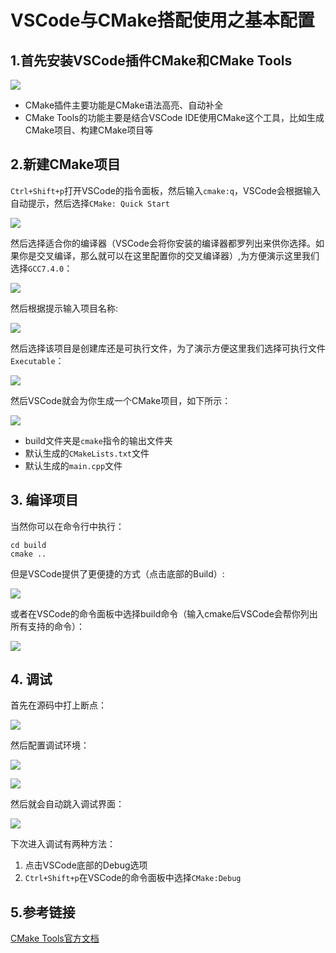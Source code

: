 # VSCode与CMake搭配使用之基本配置

## 1.首先安装VSCode插件CMake和CMake Tools

![](../../assets/images/tools/vscode/vscode_cmake_plugin.png)


* CMake插件主要功能是CMake语法高亮、自动补全
* CMake Tools的功能主要是结合VSCode IDE使用CMake这个工具，比如生成CMake项目、构建CMake项目等


## 2.新建CMake项目

```Ctrl+Shift+p```打开VSCode的指令面板，然后输入```cmake:q```，VSCode会根据输入自动提示，然后选择```CMake: Quick Start```

![](../../assets/images/tools/vscode/vscode_cmake_quickstart.png)

然后选择适合你的编译器（VSCode会将你安装的编译器都罗列出来供你选择。如果你是交叉编译，那么就可以在这里配置你的交叉编译器）,为方便演示这里我们选择```GCC7.4.0```：

![](../../assets/images/tools/vscode/vscode_cmake_quickstart_kit.png)

然后根据提示输入项目名称:

![](../../assets/images/tools/vscode/vscode_cmake_quickstart_project_name.png)

然后选择该项目是创建库还是可执行文件，为了演示方便这里我们选择可执行文件```Executable```：

![](../../assets/images/tools/vscode/vscode_cmake_quickstart_lib_or_exec.png)

然后VSCode就会为你生成一个CMake项目，如下所示：

![](../../assets/images/tools/vscode/vscode_cmake_quickstart_done.png)

* build文件夹是```cmake```指令的输出文件夹
* 默认生成的```CMakeLists.txt```文件
* 默认生成的```main.cpp```文件

## 3. 编译项目

当然你可以在命令行中执行：

```shell
cd build
cmake ..
```

但是VSCode提供了更便捷的方式（点击底部的Build）:

![](../../assets/images/tools/vscode/vscode_cmake_build.png)

或者在VSCode的命令面板中选择build命令（输入cmake后VSCode会帮你列出所有支持的命令）：

![](../../assets/images/tools/vscode/vscode_cmake_commands.png)

## 4. 调试

首先在源码中打上断点：

![](../../assets/images/tools/vscode/vscode_cmake_debug_breakpoint.png)

然后配置调试环境：

![](../../assets/images/tools/vscode/vscode_cmake_debug.png)

![](../../assets/images/tools/vscode/vscode_cmake_debug_select_configure.png)

然后就会自动跳入调试界面：

![](../../assets/images/tools/vscode/vscode_cmake_debug_done.png)

下次进入调试有两种方法：

1. 点击VSCode底部的Debug选项
2. ```Ctrl+Shift+p```在VSCode的命令面板中选择```CMake:Debug```

## 5.参考链接

[CMake Tools官方文档](https://vector-of-bool.github.io/docs/vscode-cmake-tools/getting_started.html)